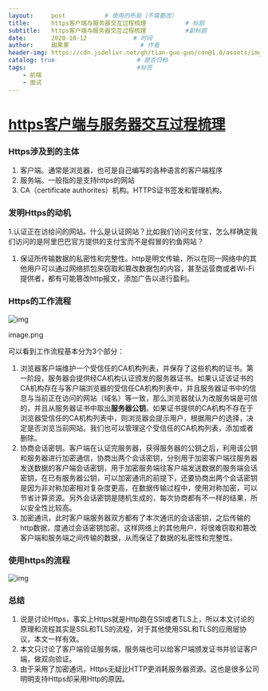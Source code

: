 ```yaml
---
layout:     post           # 使用的布局（不需要改）
title:      https客户端与服务器交互过程梳理           # 标题 
subtitle:   https客户端与服务器交互过程梳理           #副标题
date:       2020-10-12             # 时间
author:     甜果果                    # 作者
header-img: https://cdn.jsdelivr.net/gh/tian-guo-guo/cdn@1.0/assets/img/home-bg-art.jpg    #背景图片
catalog: true                       # 是否归档
tags:                               #标签
    - 前端
    - 面试
---
```


# [https客户端与服务器交互过程梳理](https://www.jianshu.com/p/7fa5d66a5c4b)

### Https涉及到的主体

1.  客户端。通常是浏览器，也可是自己编写的各种语言的客户端程序
2.  服务端。一般指的是支持https的网站
3.  CA（certificate authorites）机构。HTTPS证书签发和管理机构。

### 发明Https的动机

1.认证正在访给问的网站。什么是认证网站？比如我们访问支付宝，怎么样确定我们访问的是阿里巴巴官方提供的支付宝而不是假冒的钓鱼网站？

1.  保证所传输数据的私密性和完整性。http是明文传输，所以在同一网络中的其他用户可以通过网络抓包来窃取和篡改数据包的内容，甚至运营商或者Wi-Fi提供者，都有可能篡改http报文，添加广告以进行盈利。

### Https的工作流程

![img](https://upload-images.jianshu.io/upload_images/18220469-1ff6e517b0de3865.png)

image.png



可以看到工作流程基本分为3个部分：

1.  浏览器客户端维护一个受信任的CA机构列表，并保存了这些机构的证书。第一阶段，服务器会提供经CA机构认证颁发的服务器证书。如果认证该证书的CA机构存在与客户端浏览器的受信任CA机构列表中，并且服务器证书中的信息与当前正在访问的网站（域名）等一致，那么浏览器就认为改服务端是可信的，并且从服务器证书中取出**服务器公钥**。如果证书提供的CA机构不存在于浏览器受信任的CA机构列表中，则浏览器会提示用户，根据用户的选择，决定是否浏览当前网站。我们也可以管理这个受信任的CA机构列表，添加或者删除。
2.  协商会话密钥。客户端在认证完服务器，获得服务器的公钥之后，利用该公钥和服务器进行加密通信，协商出两个会话密钥，分别用于加密客户端往服务器发送数据的客户端会话密钥，用于加密服务端往客户端发送数据的服务端会话密钥，在已有服务器公钥，可以加密通讯的前提下，还要协商出两个会话密钥是因为非对称加密相对复杂度更高，在数据传输过程中，使用对称加密，可以节省计算资源。另外会话密钥是随机生成的，每次协商都有不一样的结果，所以安全性比较高。
3.  加密通讯，此时客户端服务器双方都有了本次通讯的会话密钥，之后传输的http数据，度通过会话密钥加密。这样网络上的其他用户，将很难窃取和篡改客户端和服务端之间传输的数据，从而保证了数据的私密性和完整性。

### 使用https的流程

![img](https://upload-images.jianshu.io/upload_images/18220469-a4f067f89a44ef5a.png)

### 总结

1.  说是讨论Https，事实上Https就是Http跑在SSI或者TLS上，所以本文讨论的原理和流程其实是SSL和TLS的流程，对于其他使用SSL和TLS的应用层协议，本文一样有效。
2.  本文只讨论了客户端验证服务端，服务端也可以给客户端颁发证书并验证客户端，做双向验证。
3.  由于采用了加密通讯，Https无疑比HTTP更消耗服务器资源。这也是很多公司明明支持Https却采用Http的原因。
